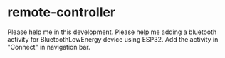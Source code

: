# remote-controller
Please help me in this development. Please help me adding a bluetooth activity for BluetoothLowEnergy device using ESP32. Add the activity in "Connect" in navigation bar.
